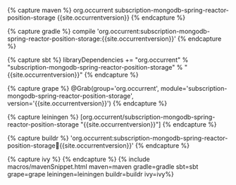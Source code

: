 {% capture maven %}
<dependency>
    <groupId>org.occurrent</groupId>
    <artifactId>subscription-mongodb-spring-reactor-position-storage</artifactId>
    <version>{{site.occurrentversion}}</version>
</dependency>
{% endcapture %}

{% capture gradle %}
compile 'org.occurrent:subscription-mongodb-spring-reactor-position-storage:{{site.occurrentversion}}'
{% endcapture %}

{% capture sbt %}
libraryDependencies += "org.occurrent" % "subscription-mongodb-spring-reactor-position-storage" % "{{site.occurrentversion}}"
{% endcapture %}

{% capture grape %}
@Grab(group='org.occurrent', module='subscription-mongodb-spring-reactor-position-storage', version='{{site.occurrentversion}}') 
{% endcapture %}

{% capture leiningen %}
[org.occurrent/subscription-mongodb-spring-reactor-position-storage "{{site.occurrentversion}}"]
{% endcapture %}

{% capture buildr %}
'org.occurrent:subscription-mongodb-spring-reactor-position-storage:jar:{{site.occurrentversion}}'
{% endcapture %}

{% capture ivy %}
<dependency org="org.occurrent" name="subscription-mongodb-spring-reactor-position-storage" rev="{{site.occurrentversion}}" />
{% endcapture %}
{% include macros/mavenSnippet.html maven=maven gradle=gradle sbt=sbt grape=grape leiningen=leiningen buildr=buildr ivy=ivy%}